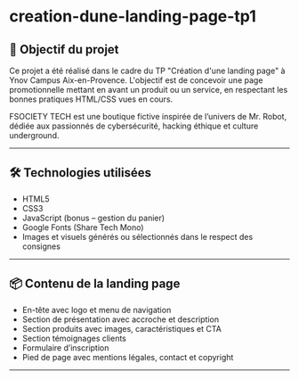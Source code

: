 # creation-dune-landing-page-tp1

## 🎯 Objectif du projet

Ce projet a été réalisé dans le cadre du TP "Création d'une landing page" à Ynov Campus Aix-en-Provence. L'objectif est de concevoir une page promotionnelle mettant en avant un produit ou un service, en respectant les bonnes pratiques HTML/CSS vues en cours.

FSOCIETY TECH est une boutique fictive inspirée de l’univers de Mr. Robot, dédiée aux passionnés de cybersécurité, hacking éthique et culture underground.

---

## 🛠️ Technologies utilisées

- HTML5
- CSS3
- JavaScript (bonus – gestion du panier)
- Google Fonts (Share Tech Mono)
- Images et visuels générés ou sélectionnés dans le respect des consignes

---

## 📦 Contenu de la landing page

- En-tête avec logo et menu de navigation
- Section de présentation avec accroche et description
- Section produits avec images, caractéristiques et CTA
- Section témoignages clients
- Formulaire d’inscription
- Pied de page avec mentions légales, contact et copyright

---

